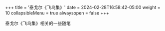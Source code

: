 +++
title = '泰戈尔《飞鸟集》'
date = 2024-02-28T16:58:42-05:00
weight = 10
collapsibleMenu = true
alwaysopen = false
+++

泰戈尔《飞鸟集》相关的一些随笔